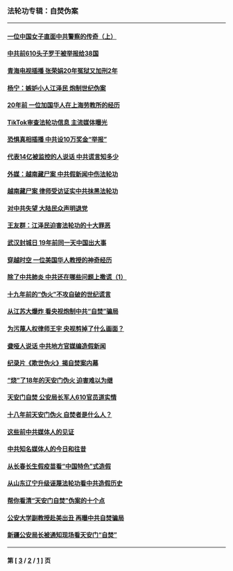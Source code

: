 ### 法轮功专辑：自焚伪案
---
#### [一位中国女子直面中共警察的传奇（上）](../../pages/nf5562/n12985072.md?06010430) 
#### [中共前610头子罗干被举报给38国](../../pages/nf5562/n12975419.md?06010430) 
#### [青海电视插播 张荣娟20年冤狱又加刑2年](../../pages/nf5562/n12738166.md?06010430) 
#### [杨宁：嫉妒小人江泽民 炮制世纪伪案](../../pages/nf5562/n12724108.md?06010430) 
#### [20年前 一位加国华人在上海劳教所的经历](../../pages/nf5562/n12707932.md?06010430) 
#### [TikTok审查法轮功信息 主流媒体曝光](../../pages/nf5562/n12362336.md?06010430) 
#### [恐惧真相插播 中共设10万奖金“举报”](../../pages/nf5562/n12306396.md?06010430) 
#### [代表14亿被监控的人说话 中共谎言知多少](../../pages/nf5562/n12297484.md?06010430) 
#### [外媒：越南藏尸案 中共假新闻中伤法轮功](../../pages/nf5562/n12264411.md?06010430) 
#### [越南藏尸案 律师受访证实中共抹黑法轮功](../../pages/nf5562/n12261878.md?06010430) 
#### [对中共失望 大陆民众声明退党](../../pages/nf5562/n12187315.md?06010430) 
#### [王友群：江泽民迫害法轮功的十大罪恶](../../pages/nf5562/n12169074.md?06010430) 
#### [武汉封城日 19年前同一天中国出大事](../../pages/nf5562/n12150901.md?06010430) 
#### [穿越时空  一位美国华人教授的神奇经历](../../pages/nf5562/n12097460.md?06010430) 
#### [除了中共肺炎 中共还在哪些问题上撒谎（1）](../../pages/nf5562/n11955770.md?06010430) 
#### [十九年前的“伪火”不攻自破的世纪谎言](../../pages/nf5562/n11813238.md?06010430) 
#### [从江苏大爆炸 看央视炮制中共“自焚”骗局](../../pages/nf5562/n11140275.md?06010430) 
#### [为污蔑人权律师王宇 央视剪掉了什么画面？](../../pages/nf5562/n11130142.md?06010430) 
#### [聋哑人说话 中共地方官媒编造假新闻](../../pages/nf5562/n11006067.md?06010430) 
#### [纪录片《欺世伪火》揭自焚案内幕](../../pages/nf5562/n11002664.md?06010430) 
#### [“烧”了18年的天安门伪火 迫害难以为继](../../pages/nf5562/n10996660.md?06010430) 
#### [天安门自焚 公安局长军人610官员道实情](../../pages/nf5562/n10997098.md?06010430) 
#### [十八年前天安门伪火 自焚者是什么人？](../../pages/nf5562/n10996556.md?06010430) 
#### [这些前中共媒体人的见证](../../pages/nf5562/n10845276.md?06010430) 
#### [中共知名媒体人的今日和往昔](../../pages/nf5562/n10843569.md?06010430) 
#### [从长春长生假疫苗看“中国特色”式造假](../../pages/nf5562/n10684053.md?06010430) 
#### [从山东辽宁升级诬蔑法轮功看中共造假历史](../../pages/nf5562/n10668272.md?06010430) 
#### [帮你看清“天安门自焚”伪案的十个点](../../pages/nf5562/n10554707.md?06010430) 
#### [公安大学副教授赴美出丑 再曝中共自焚骗局](../../pages/nf5562/n10558434.md?06010430) 
#### [新疆公安局长被通知现场看天安门“自焚”](../../pages/nf5562/n10449978.md?06010430) 

---
#### 第 [ [3](./3.md?06010430) / [2](./2.md?06010430) / [1](./1.md?06010430) ] 页
